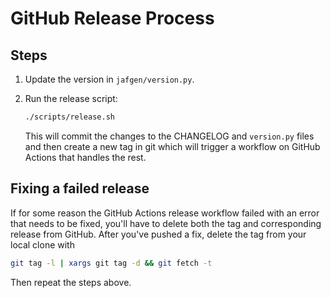 # GitHub Release Process

## Steps

1. Update the version in `jafgen/version.py`.

2. Run the release script:

   ```bash
   ./scripts/release.sh
   ```

   This will commit the changes to the CHANGELOG and `version.py` files and then create a new tag in git
   which will trigger a workflow on GitHub Actions that handles the rest.

## Fixing a failed release

If for some reason the GitHub Actions release workflow failed with an error that needs to be fixed, you'll have to delete both the tag and corresponding release from GitHub. After you've pushed a fix, delete the tag from your local clone with

```bash
git tag -l | xargs git tag -d && git fetch -t
```

Then repeat the steps above.
